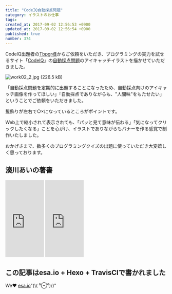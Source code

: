 ```yaml
---
title: "CodeIQ自動採点問題"
category: イラストのお仕事
tags: 
created_at: 2017-09-02 12:56:53 +0900
updated_at: 2017-09-02 12:56:54 +0900
published: true
number: 374
---
```


CodeIQ出題者の<a href="http://tbpgr.hatenablog.com/" target="_blank">Tbpgr様</a>からご依頼をいただき、プログラミングの実力を試せるサイト「<a href="https://codeiq.jp/" target="_blank">CodeIQ</a>」の<a href="https://codeiq.jp/q/1705" target="_blank">自動採点問題</a>のアイキャッチイラストを描かせていただきました。

![work02_2.jpg (226.5 kB)](https://img.esa.io/uploads/production/attachments/3412/2017/09/02/7092/03d6c31a-e118-41fb-9c86-3c55831630c9.jpg)

<!-- more -->

「自動採点問題を定期的に出題することになったため、自動採点向けのアイキャッチ画像を作ってほしい」「自動採点でありながらも、"人間味"をもたせたい」ということでご依頼をいただきました。

髪飾りが左右で○×になっているところがポイントです。

Web上で縮小されて表示されても、「パッと見て意味が伝わる」「気になってクリックしたくなる」ことを心がけ、イラストでありながらもバナーを作る感覚で制作いたしました。

おかげさまで、数多くのプログラミングクイズの出題に使っていただき大変嬉しく思っております。

## 湊川あいの著書
<iframe style="width:120px;height:240px;" marginwidth="0" marginheight="0" scrolling="no" frameborder="0" src="https://rcm-fe.amazon-adsystem.com/e/cm?ref=qf_sp_asin_til&t=cam51p-22&m=amazon&o=9&p=8&l=as1&IS1=1&detail=1&asins=4863542178&linkId=0cc06e7d54d674b86a3301d4b46a4e7b&bc1=ffffff&lt1=_top&fc1=333333&lc1=0066c0&bg1=ffffff&f=ifr">
    </iframe>

<iframe style="width:120px;height:240px;" marginwidth="0" marginheight="0" scrolling="no" frameborder="0" src="https://rcm-fe.amazon-adsystem.com/e/cm?ref=tf_til&t=cam51p-22&m=amazon&o=9&p=8&l=as1&IS1=1&detail=1&asins=4863541945&linkId=7ccf8718bd5ba2655e306d1fc87fe62d&bc1=ffffff&lt1=_top&fc1=333333&lc1=0066c0&bg1=ffffff&f=ifr">
    </iframe>

## この記事はesa.io + Hexo + TravisCIで書かれました
We❤️  [esa.io](https://esa.io/)"(\\( ⁰⊖⁰)/)"
